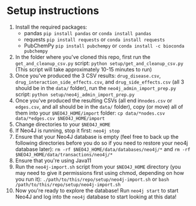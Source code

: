 # Setup instructions

1. Install the required packages: 
    - pandas `pip install pandas` or `conda install pandas`
    - requests `pip install requests` or `conda install requests`
    - PubChemPy `pip install pubchempy` or `conda install -c bioconda pubchempy`
2. In the folder where you've cloned this repo, first run the `get_and_cleanup_csv.py` script: `python setup/get_and_cleanup_csv.py` (This script will take approximately 10-15 minutes to run)
3. Once you've produced the 3 CSV results: `drug_disease.csv`, `drug_interaction_side_effects.csv`, and `drug_side_effects.csv` (all 3 should be in the `data/` folder), run the `neo4j_admin_import_prep.py` script: `python setup/neo4j_admin_import_prep.py`
4. Once you've produced the resulting CSVs (all end in`nodes.csv` or `edges.csv`, and all should be in the `data/` folder), copy (or move) all of them into your `$NEO4J_HOME/import` folder: `cp data/*nodes.csv data/*edges.csv $NEO4J_HOME/import`
5. Change directories to your `$NEO4J_HOME`
6. If Neo4J is running, stop it first: `neo4j stop`
7. Ensure that your Neo4J database is empty (feel free to back up the following directories before you do so if you need to restore your neo4j database later): `rm -rf $NEO4J_HOME/data/databases/neo4j/*` and `rm -rf $NEO4J_HOME/data/transactions/neo4j/*`
8. Ensure that you're using Java11
9. Run the `neo4j-import.sh` script from your `$NEO4J_HOME` directory (you may need to give it permissions first using chmod, depending on how you run it): `./path/to/this/repo/setup/neo4j-import.sh` or `bash /path/to/this/repo/setup/neo4j-import.sh`
10. Now you're ready to explore the database! Run `neo4j start` to start Neo4J and log into the `neo4j` database to start looking at this data!
